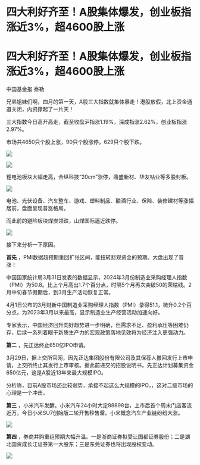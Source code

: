 # 四大利好齐至！A股集体爆发，创业板指涨近3%，超4600股上涨

# 四大利好齐至！A股集体爆发，创业板指涨近3%，超4600股上涨

中国基金报 泰勒

兄弟姐妹们啊，四月的第一天，A股三大指数就集体暴走！港股放假，北上资金通道关闭，内资撑起了一片天！

三大指数今日高开高走，截至收盘沪指涨1.19%，深成指涨2.62%，创业板指涨2.97%。

市场共4650只个股上涨，90只个股涨停，629只个股下跌。

![](https://inews.gtimg.com/om_bt/OI_BswNTKJ0wI7XEinw6yYAVcc-0zaksdKk9JLAY1D_t8AA/1000)

![](https://inews.gtimg.com/om_bt/OeRumZP7_fLwf_vDFA5f56gYZFXBv8ncgEFqCBYoN1vzQAA/1000)

锂电池板块大幅走高，合纵科技“20cm”涨停，鼎盛新材、华友钴业等多股封板。

![](https://inews.gtimg.com/om_bt/O73y-3PH-u89_qK-7PkL4c5RCpsYmbm5UZFhQT_50Zs_0AA/1000)

电池、光伏设备、汽车整车、游戏、塑料制品、酿酒行业、保险、装修建材等涨幅居前，盘面呈现普涨格局。

而此前的避险板块煤炭领跌，山煤国际逼近跌停。

![](https://inews.gtimg.com/om_bt/O-6xJwi6iZgADvchKZ19IA0Yv0l813n4XhH1fkjOdr26MAA/1000)

接下来分析一下原因。

**首先** ，PMI数据超预期重回扩张区间，能扭转悲观资金的预期。大盘出现了普涨！

中国国家统计局3月31日发表的数据显示，2024年3月份制造业采购经理人指数（PMI）为50.8。比上个月高出1.7个百分点，时隔5个月再次突破50的荣枯线。2月中旬春节假期后，到3月生产活动恢复正常。

4月1日公布的3月财新中国制造业采购经理人指数（PMI）录得51.1，微升0.2个百分点，为2023年3月以来最高，显示制造业生产经营活动加速向好。

专家表示，中国经济回升向好趋势进一步明确，但需求不足、盈利承压等困难仍存，后续一系列着眼于新质生产力的宏观政策落地见效将为经济注入更强动力。

**第二** ，先正达终止650亿IPO申请。

3月29日，据上交所官网，因先正达集团股份有限公司及其保荐人撤回发行上市申请，上交所终止其发行上市审核。据此前递交的招股说明书，先正达计划募集资金650亿元，这是A股近13年来最大规模IPO。

分析称，目前A股市场还比较弱势，承接不起这么大规模的IPO，，这对二级市场的心理是一个冲击。

**第三** ，小米汽车发酵。小米汽车24小时大定88898台，上市后首个周末门店客流近万，今日小米SU7创始版二轮开售秒售罄。小米概念汽车产业链纷纷大涨。

![](https://inews.gtimg.com/om_bt/OtyJJTO9ORCaLbJlFNoqpaWJVeptIcjcB1sEKoI0OJg40AA/1000)

**第四** ，券商并购重组预期大幅升温。一是浙商证券拟受让国都证券股份；二是湖北国资成长江证券第一大股东；三是东莞证券也将出现股权变动。

![](https://inews.gtimg.com/om_bt/OZlVq4n-P3pwRB32sUp7CLqsO63hODXk1Mxy_411I6bk0AA/1000)

